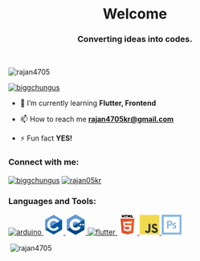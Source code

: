 
<h1 align="center">Welcome</h1>
<h3 align="center">Converting ideas into codes.</h3>
<br>

<p align="left"> <img src="https://komarev.com/ghpvc/?username=rajan4705&label=Profile%20views&color=0e75b6&style=flat" alt="rajan4705" /> </p>

<p align="left"> <a href="https://twitter.com/biggchungas" target="blank"><img src="https://img.shields.io/twitter/follow/biggchungus?logo=twitter&style=for-the-badge" alt="biggchungus" /></a> </p>

- 🌱 I’m currently learning **Flutter, Frontend**

- 📫 How to reach me **rajan4705kr@gmail.com**

- ⚡ Fun fact **YES!**

<h3 align="left">Connect with me:</h3>
<p align="left">
<a href="https://twitter.com/biggchungus" target="blank"><img align="center" src="https://raw.githubusercontent.com/rahuldkjain/github-profile-readme-generator/master/src/images/icons/Social/twitter.svg" alt="biggchungus" height="30" width="40" /></a>
<a href="https://instagram.com/rajan05kr" target="blank"><img align="center" src="https://raw.githubusercontent.com/rahuldkjain/github-profile-readme-generator/master/src/images/icons/Social/instagram.svg" alt="rajan05kr" height="30" width="40" /></a>
</p>

<h3 align="left">Languages and Tools:</h3>
<p align="left"> <a href="https://www.arduino.cc/" target="_blank"> <img src="https://cdn.worldvectorlogo.com/logos/arduino-1.svg" alt="arduino" width="40" height="40"/> </a> <a href="https://www.cprogramming.com/" target="_blank"> <img src="https://raw.githubusercontent.com/devicons/devicon/master/icons/c/c-original.svg" alt="c" width="40" height="40"/> </a> <a href="https://www.w3schools.com/cpp/" target="_blank"> <img src="https://raw.githubusercontent.com/devicons/devicon/master/icons/cplusplus/cplusplus-original.svg" alt="cplusplus" width="40" height="40"/> </a> <a href="https://flutter.dev" target="_blank"> <img src="https://www.vectorlogo.zone/logos/flutterio/flutterio-icon.svg" alt="flutter" width="40" height="40"/> </a> <a href="https://www.w3.org/html/" target="_blank"> <img src="https://raw.githubusercontent.com/devicons/devicon/master/icons/html5/html5-original-wordmark.svg" alt="html5" width="40" height="40"/> </a> <a href="https://developer.mozilla.org/en-US/docs/Web/JavaScript" target="_blank"> <img src="https://raw.githubusercontent.com/devicons/devicon/master/icons/javascript/javascript-original.svg" alt="javascript" width="40" height="40"/> </a> <a href="https://www.photoshop.com/en" target="_blank"> <img src="https://raw.githubusercontent.com/devicons/devicon/master/icons/photoshop/photoshop-line.svg" alt="photoshop" width="40" height="40"/> </a> </p>

<p>&nbsp;<img align="center" src="https://github-readme-stats.vercel.app/api?username=rajan4705&show_icons=true&locale=en" alt="rajan4705" /></p>
